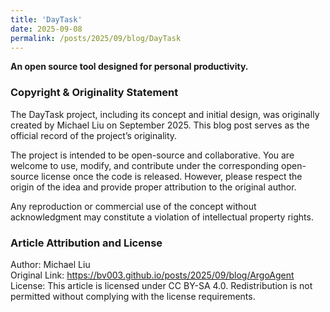 ```yaml
---
title: 'DayTask'
date: 2025-09-08
permalink: /posts/2025/09/blog/DayTask
---
```

**An open source tool designed for personal productivity.**




<!-- excerpt -->

### Copyright & Originality Statement

The DayTask project, including its concept and initial design, was originally created by Michael Liu on September 2025.
This blog post serves as the official record of the project’s originality.

The project is intended to be open-source and collaborative. You are welcome to use, modify, and contribute under the corresponding open-source license once the code is released. However, please respect the origin of the idea and provide proper attribution to the original author.

Any reproduction or commercial use of the concept without acknowledgment may constitute a violation of intellectual property rights.

### Article Attribution and License
Author: Michael Liu  
Original Link: https://bv003.github.io/posts/2025/09/blog/ArgoAgent  
License: This article is licensed under CC BY-SA 4.0. Redistribution is not permitted without complying with the license requirements.  
